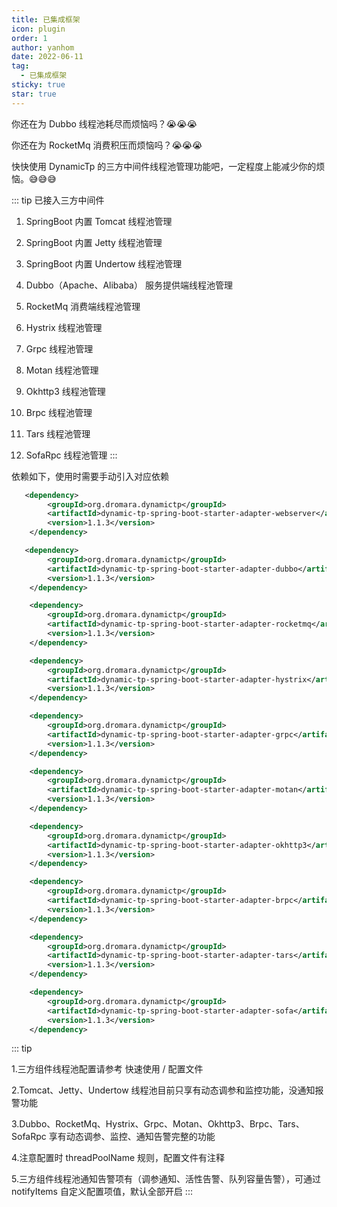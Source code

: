 ```yaml
---
title: 已集成框架
icon: plugin
order: 1
author: yanhom
date: 2022-06-11
tag:
  - 已集成框架
sticky: true
star: true
---
```


你还在为 Dubbo 线程池耗尽而烦恼吗？😭😭😭

你还在为 RocketMq 消费积压而烦恼吗？😭😭😭

快快使用 DynamicTp 的三方中间件线程池管理功能吧，一定程度上能减少你的烦恼。😅😅😅

::: tip
已接入三方中间件
1. SpringBoot 内置 Tomcat 线程池管理

2. SpringBoot 内置 Jetty 线程池管理

3. SpringBoot 内置 Undertow 线程池管理

4. Dubbo（Apache、Alibaba） 服务提供端线程池管理

5. RocketMq 消费端线程池管理

6. Hystrix 线程池管理

7. Grpc 线程池管理

8. Motan 线程池管理

9. Okhttp3 线程池管理

10. Brpc 线程池管理

11. Tars 线程池管理

12. SofaRpc 线程池管理
:::

依赖如下，使用时需要手动引入对应依赖

```xml
   <dependency>
        <groupId>org.dromara.dynamictp</groupId>
        <artifactId>dynamic-tp-spring-boot-starter-adapter-webserver</artifactId>
        <version>1.1.3</version>
    </dependency>
```

```xml
   <dependency>
        <groupId>org.dromara.dynamictp</groupId>
        <artifactId>dynamic-tp-spring-boot-starter-adapter-dubbo</artifactId>
        <version>1.1.3</version>
    </dependency>
```

```xml
    <dependency>
        <groupId>org.dromara.dynamictp</groupId>
        <artifactId>dynamic-tp-spring-boot-starter-adapter-rocketmq</artifactId>
        <version>1.1.3</version>
    </dependency>
```

```xml
    <dependency>
        <groupId>org.dromara.dynamictp</groupId>
        <artifactId>dynamic-tp-spring-boot-starter-adapter-hystrix</artifactId>
        <version>1.1.3</version>
    </dependency>
```

```xml
    <dependency>
        <groupId>org.dromara.dynamictp</groupId>
        <artifactId>dynamic-tp-spring-boot-starter-adapter-grpc</artifactId>
        <version>1.1.3</version>
    </dependency>
```

```xml
    <dependency>
        <groupId>org.dromara.dynamictp</groupId>
        <artifactId>dynamic-tp-spring-boot-starter-adapter-motan</artifactId>
        <version>1.1.3</version>
    </dependency>
```

```xml
    <dependency>
        <groupId>org.dromara.dynamictp</groupId>
        <artifactId>dynamic-tp-spring-boot-starter-adapter-okhttp3</artifactId>
        <version>1.1.3</version>
    </dependency>
```

```xml
    <dependency>
        <groupId>org.dromara.dynamictp</groupId>
        <artifactId>dynamic-tp-spring-boot-starter-adapter-brpc</artifactId>
        <version>1.1.3</version>
    </dependency>
```

```xml
    <dependency>
        <groupId>org.dromara.dynamictp</groupId>
        <artifactId>dynamic-tp-spring-boot-starter-adapter-tars</artifactId>
        <version>1.1.3</version>
    </dependency>
```

```xml
    <dependency>
        <groupId>org.dromara.dynamictp</groupId>
        <artifactId>dynamic-tp-spring-boot-starter-adapter-sofa</artifactId>
        <version>1.1.3</version>
    </dependency>
```
::: tip

1.三方组件线程池配置请参考 快速使用 / 配置文件

2.Tomcat、Jetty、Undertow 线程池目前只享有动态调参和监控功能，没通知报警功能

3.Dubbo、RocketMq、Hystrix、Grpc、Motan、Okhttp3、Brpc、Tars、SofaRpc 享有动态调参、监控、通知告警完整的功能

4.注意配置时 threadPoolName 规则，配置文件有注释

5.三方组件线程池通知告警项有（调参通知、活性告警、队列容量告警），可通过 notifyItems 自定义配置项值，默认全部开启
:::